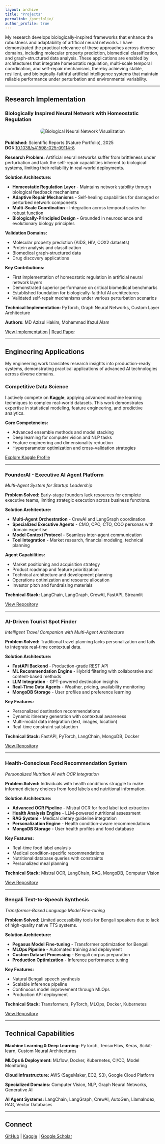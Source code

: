 ```yaml
---
layout: archive
title: "Projects"
permalink: /portfolio/
author_profile: true
---
```


My research develops biologically-inspired frameworks that enhance the robustness and adaptability of artificial neural networks. I have demonstrated the practical relevance of these approaches across diverse domains, including molecular property prediction, biomedical classification, and graph-structured data analysis. These applications are enabled by architectures that integrate homeostatic regulation, multi-scale temporal coordination, and self-repair mechanisms, thereby achieving stable, resilient, and biologically-faithful artificial intelligence systems that maintain reliable performance under perturbation and environmental variability.

---

## Research Implementation

### Biologically Inspired Neural Network with Homeostatic Regulation

<div style="text-align: center; margin: 20px 0;">
  <img src="https://logicsame.github.io/md-hakim.github.io//images/biological_neuron.gif" alt="Biological Neural Network Visualization" style="max-width: 100%; height: auto; border-radius: 8px;">
</div>

**Published:** Scientific Reports (Nature Portfolio), 2025  
**DOI:** [10.1038/s41598-025-09114-8](https://doi.org/10.1038/s41598-025-09114-8)

**Research Problem:** Artificial neural networks suffer from brittleness under perturbation and lack the self-repair capabilities inherent to biological systems, limiting their reliability in real-world deployments.

**Solution Architecture:**
- **Homeostatic Regulation Layer** - Maintains network stability through biological feedback mechanisms
- **Adaptive Repair Mechanisms** - Self-healing capabilities for damaged or perturbed network components
- **Multi-Scale Coordination** - Integration across temporal scales for robust function
- **Biologically-Principled Design** - Grounded in neuroscience and evolutionary biology principles

**Validation Domains:**
- Molecular property prediction (AIDS, HIV, COX2 datasets)
- Protein analysis and classification
- Biomedical graph-structured data
- Drug discovery applications

**Key Contributions:**
- First implementation of homeostatic regulation in artificial neural network layers
- Demonstrated superior performance on critical biomedical benchmarks
- Established foundation for biologically-faithful AI architectures
- Validated self-repair mechanisms under various perturbation scenarios

**Technical Implementation:** PyTorch, Graph Neural Networks, Custom Layer Architecture

**Authors:** MD Azizul Hakim, Mohammad Ifazul Alam

[View Implementation](https://github.com/logicsame/bio-logical-self-healing-neural-system) | [Read Paper](https://doi.org/10.1038/s41598-025-09114-8)

---

## Engineering Applications

My engineering work translates research insights into production-ready systems, demonstrating practical applications of advanced AI technologies across diverse domains.

### Competitive Data Science

I actively compete on **Kaggle**, applying advanced machine learning techniques to complex real-world datasets. This work demonstrates expertise in statistical modeling, feature engineering, and predictive analytics.

**Core Competencies:**
- Advanced ensemble methods and model stacking
- Deep learning for computer vision and NLP tasks
- Feature engineering and dimensionality reduction
- Hyperparameter optimization and cross-validation strategies

[Explore Kaggle Profile](https://www.kaggle.com/hakim11)

---

### FounderAI - Executive AI Agent Platform
*Multi-Agent System for Startup Leadership*

**Problem Solved:** Early-stage founders lack resources for complete executive teams, limiting strategic execution across business functions.

**Solution Architecture:**
- **Multi-Agent Orchestration** - CrewAI and LangGraph coordination
- **Specialized Executive Agents** - CMO, CPO, CTO, COO personas with domain expertise
- **Model Context Protocol** - Seamless inter-agent communication
- **Tool Integration** - Market research, financial modeling, technical planning

**Agent Capabilities:**
- Market positioning and acquisition strategy
- Product roadmap and feature prioritization  
- Technical architecture and development planning
- Operations optimization and resource allocation
- Investor pitch and fundraising materials

**Technical Stack:** LangChain, LangGraph, CrewAI, FastAPI, Streamlit

[View Repository](https://github.com/logicsame/IIUC-Competition)

---

### AI-Driven Tourist Spot Finder
*Intelligent Travel Companion with Multi-Agent Architecture*

**Problem Solved:** Traditional travel planning lacks personalization and fails to integrate real-time contextual data.

**Solution Architecture:**
- **FastAPI Backend** - Production-grade REST API
- **ML Recommendation Engine** - Hybrid filtering with collaborative and content-based methods
- **LLM Integration** - GPT-powered destination insights
- **Real-Time Data Agents** - Weather, pricing, availability monitoring
- **MongoDB Storage** - User profiles and preference learning

**Key Features:**
- Personalized destination recommendations
- Dynamic itinerary generation with contextual awareness
- Multi-modal data integration (text, images, location)
- Real-time constraint satisfaction

**Technical Stack:** FastAPI, PyTorch, LangChain, MongoDB, Docker

[View Repository](https://github.com/logicsame/ai-agent-based-trip-guider-main-file)

---

### Health-Conscious Food Recommendation System
*Personalized Nutrition AI with OCR Integration*

**Problem Solved:** Individuals with health conditions struggle to make informed dietary choices from food labels and nutritional information.

**Solution Architecture:**
- **Advanced OCR Pipeline** - Mistral OCR for food label text extraction
- **Health Analysis Engine** - LLM-powered nutritional assessment
- **RAG System** - Medical dietary guideline integration
- **Personalization Engine** - Health condition-aware recommendations
- **MongoDB Storage** - User health profiles and food database

**Key Features:**
- Real-time food label analysis
- Medical condition-specific recommendations
- Nutritional database queries with constraints
- Personalized meal planning

**Technical Stack:** Mistral OCR, LangChain, RAG, MongoDB, Computer Vision

[View Repository](https://github.com/logicsame/health-recommendation-system)

---

### Bengali Text-to-Speech Synthesis
*Transformer-Based Language Model Fine-tuning*

**Problem Solved:** Limited accessibility tools for Bengali speakers due to lack of high-quality native TTS systems.

**Solution Architecture:**
- **Pegasus Model Fine-tuning** - Transformer optimization for Bengali
- **MLOps Pipeline** - Automated training and deployment
- **Custom Dataset Processing** - Bengali corpus preparation
- **Production Optimization** - Inference performance tuning

**Key Features:**
- Natural Bengali speech synthesis
- Scalable inference pipeline
- Continuous model improvement through MLOps
- Production API deployment

**Technical Stack:** Transformers, PyTorch, MLOps, Docker, Kubernetes

[View Repository](https://github.com/logicsame/train-pegasus-model-on-bengali-text-summarization-using-mlops)

---

## Technical Capabilities

**Machine Learning & Deep Learning:** PyTorch, TensorFlow, Keras, Scikit-learn, Custom Neural Architectures

**MLOps & Deployment:** MLflow, Docker, Kubernetes, CI/CD, Model Monitoring

**Cloud Infrastructure:** AWS (SageMaker, EC2, S3), Google Cloud Platform

**Specialized Domains:** Computer Vision, NLP, Graph Neural Networks, Generative AI

**AI Agent Systems:** LangChain, LangGraph, CrewAI, AutoGen, LlamaIndex, RAG, Vector Databases

---

## Connect

[GitHub](https://github.com/logicsame) | [Kaggle](https://www.kaggle.com/hakim11) | [Google Scholar](https://scholar.google.com/citations?user=jVyIovcAAAAJ&hl=en)